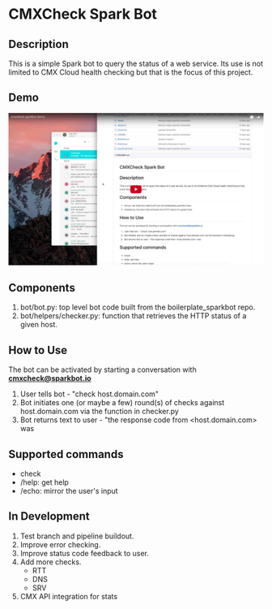 # CMXCheck Spark Bot

## Description

This is a simple Spark bot to query the status of a web service. Its use is not limited to CMX Cloud health checking but that is the focus of this project.

## Demo

[![cmxcheck sparkbot demo](readme_resources/cmxcheck_demo_thumb.jpg)](https://youtu.be/zDWVMBLwxaY)

## Components

1. bot/bot.py: top level bot code built from the boilerplate_sparkbot repo.
2. bot/helpers/checker.py: function that retrieves the HTTP status of a given host.

## How to Use

The bot can be activated by starting a conversation with **cmxcheck@sparkbot.io**

1. User tells bot - "check host.domain.com"
2. Bot initiates one (or maybe a few) round(s) of checks against host.domain.com via the function in checker.py
3. Bot returns text to user - "the response code from <host.domain.com> was <http-response-code>

## Supported commands

* check
* /help: get help
* /echo: mirror the user's input

## In Development

1. Test branch and pipeline buildout.
2. Improve error checking.
3. Improve status code feedback to user.
4. Add more checks.
    * RTT
    * DNS
    * SRV
5. CMX API integration for stats
